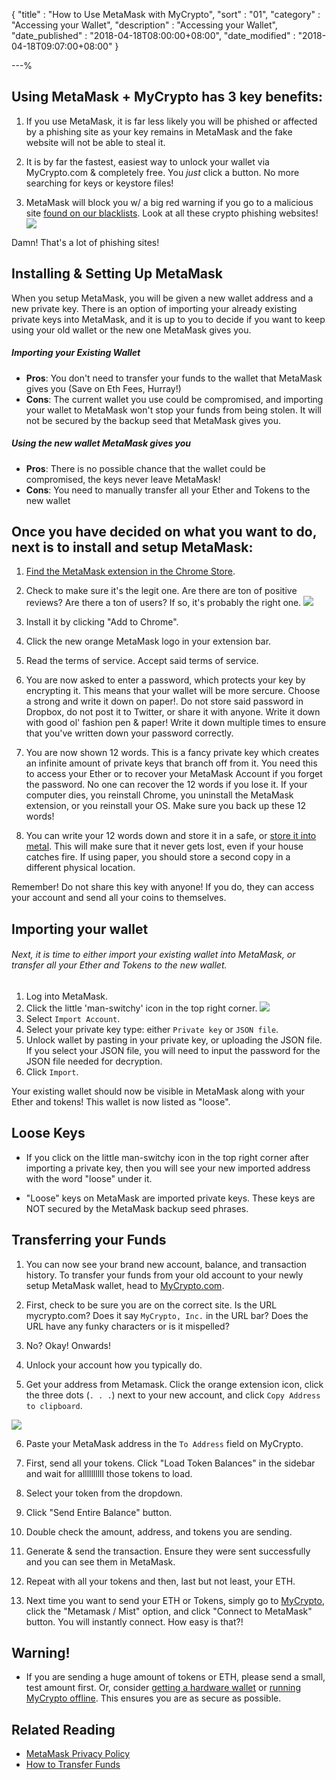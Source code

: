 {
"title"       : "How to Use MetaMask with MyCrypto",
"sort"        : "01",
"category"    : "Accessing your Wallet",
"description"    : "Accessing your Wallet",
"date_published" : "2018-04-18T08:00:00+08:00",
"date_modified"  : "2018-04-18T09:07:00+08:00"
}

---%


## Using MetaMask + MyCrypto has 3 key benefits:

1. If you use MetaMask, it is far less likely you will be phished or affected by a phishing site as your key remains in MetaMask and the fake website will not be able to steal it.

2. It is by far the fastest, easiest way to unlock your wallet via MyCrypto.com & completely free. You *just* click a button. No more searching for keys or keystore files!

3. MetaMask will block you w/ a big red warning if you go to a malicious site [found on our blacklists](https://github.com/409H/EtherAddressLookup/blob/master/blacklists/domains.json). Look at all these crypto phishing websites! ![](../images/metamask/moving-from-private-key-to-metamask_03.jpg)

Damn! That's a lot of phishing sites!



## Installing & Setting Up MetaMask

When you setup MetaMask, you will be given a new wallet address and a new private key. There is an option of importing your already existing private keys into MetaMask, and it is up to you to decide if you want to keep using your old wallet or the new one MetaMask gives you.

##### Importing your Existing Wallet

*  **Pros**: You don't need to transfer your funds to the wallet that MetaMask gives you (Save on Eth Fees, Hurray!)
*  **Cons**: The current wallet you use could be compromised, and importing your wallet to MetaMask won't stop your funds
from being stolen. It will not be secured by the backup seed that MetaMask gives you.

##### Using the new wallet MetaMask gives you
*  **Pros**: There is no possible chance that the wallet could be compromised, the keys never leave MetaMask!
*  **Cons**: You need to manually transfer all your Ether and Tokens to the new wallet



## Once you have decided on what you want to do, next is to install and setup MetaMask:

1. [Find the MetaMask extension in the Chrome Store](https://chrome.google.com/webstore/detail/metamask/nkbihfbeogaeaoehlefnkodbefgpgknn).

2. Check to make sure it's the legit one. Are there are ton of positive reviews? Are there a ton of users? If so, it's probably the right one. ![](../images/metamask/moving-from-private-key-to-metamask_01.jpg)

3. Install it by clicking "Add to Chrome".

4. Click the new orange MetaMask logo in your extension bar.

5. Read the terms of service. Accept said terms of service.

6. You are now asked to enter a password, which protects your key by encrypting it. This means that your wallet will be more sercure. Choose a strong and write it down on paper!. Do not store said password in Dropbox, do not post it to Twitter, or share it with anyone. Write it down with good ol' fashion pen & paper! Write it down multiple times to ensure that you've written down your password correctly.

7. You are now shown 12 words. This is a fancy private key which creates an infinite amount of private keys that branch off from it. You need this to access your Ether or to recover your MetaMask Account if you forget the password. No one can recover the 12 words if you lose it. If your computer dies, you reinstall Chrome, you uninstall the MetaMask extension, or you reinstall your OS. Make sure you back up these 12 words!

8. You can write your 12 words down and store it in a safe, or [store it into metal](https://stee.ly/2Hcl4RE). This will make sure that it never gets lost, even if your house catches fire. If using paper, you should store a second copy in a different physical location.

<div class="alert alert-danger">
  Remember! Do not share this key with anyone! If you do, they can access your account and send all your coins to themselves.
</div>


## Importing your wallet

###### Next, it is time to either import your existing wallet into MetaMask, or transfer all your Ether and Tokens to the new wallet.

1. Log into MetaMask.
2. Click the little 'man-switchy' icon in the top right corner. ![](https://i.imgur.com/oWo09hI.png)
3. Select `Import Account`.
4. Select your private key type: either `Private key` or `JSON file`.
4. Unlock wallet by pasting in your private key, or uploading the JSON file. If you select your JSON file, you will need to input the password for the JSON file needed for decryption.
5. Click `Import`.

Your existing wallet should now be visible in MetaMask along with your Ether and tokens! This wallet is now listed as "loose".



## Loose Keys

*  If you click on the little man-switchy icon in the top right corner after importing a private key, then you will see your new imported address with the word "loose" under it.

*  "Loose" keys on MetaMask are imported private keys. These keys are NOT secured by the MetaMask backup seed phrases.



## Transferring your Funds

1. You can now see your brand new account, balance, and transaction history. To transfer your funds from your old account to your newly setup MetaMask wallet, head to [MyCrypto.com](https://mycrypto.com/#send-transaction).

2. First, check to be sure you are on the correct site. Is the URL mycrypto.com? Does it say `MyCrypto, Inc.` in the URL bar? Does the URL have any funky characters or is it mispelled?

3. No? Okay! Onwards!

4. Unlock your account how you typically do.

5. Get your address from Metamask. Click the orange extension icon, click the three dots (`. . .`) next to your new account, and click `Copy Address to clipboard`.

![](../images/metamask/moving-from-private-key-to-metamask_02.jpg)

6. Paste your MetaMask address in the `To Address` field on MyCrypto.

7. First, send all your tokens. Click "Load Token Balances" in the sidebar and wait for allllllllll those tokens to load.

8. Select your token from the dropdown.

9. Click "Send Entire Balance" button.

10. Double check the amount, address, and tokens you are sending.

10. Generate & send the transaction. Ensure they were sent successfully and you can see them in MetaMask.

11. Repeat with all your tokens and then, last but not least, your ETH.

12. Next time you want to send your ETH or Tokens, simply go to [MyCrypto](https://mycrypto.com/), click the "Metamask / Mist" option, and click "Connect to MetaMask" button. You will instantly connect. How easy is that?!


## Warning!

*  If you are sending a huge amount of tokens or ETH, please send a small, test amount first. Or, consider [getting a hardware wallet](https://support.mycrypto.com/hardware-wallets/hardware-wallet-recommendations.html) or [running MyCrypto offline](https://support.mycrypto.com/offline/running-mycrypto-locally.html). This ensures you are as secure as possible.



## Related Reading

*  [MetaMask Privacy Policy](https://metamask.io/privacy.html)
*  [How to Transfer Funds](https://support.mycrypto.com/send/how-to-send-transaction.html)
